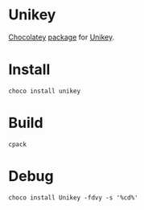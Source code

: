 # Unikey

[Chocolatey](chocolatey.org) [package](https://chocolatey.org/packages/Unikey) for [Unikey](http://unikey.org).

# Install

```
choco install unikey
```

# Build

```
cpack
```

# Debug

```
choco install Unikey -fdvy -s '%cd%'
```
